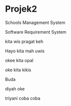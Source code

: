 # Projek2
Schools Management System


Software Requirement System

kita wis pragat keh

Hayo kita mah uwis

okee kita opal

oke kita kikis

Buda

diyah oke

triyani coba coba

